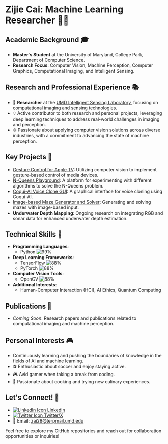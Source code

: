 # Zijie Cai: Machine Learning Researcher 👨‍💻

## Academic Background 🎓
- **Master's Student** at the University of Maryland, College Park, Department of Computer Science.
- **Research Focus**: Computer Vision, Machine Perception, Computer Graphics, Computational Imaging, and Intelligent Sensing.

## Research and Professional Experience 📚
- 🧪 **Researcher** at the [UMD Intelligent Sensing Laboratory](https://intelligent-sensing.github.io/), focusing on computational imaging and sensing technologies.
- 💡 Active contributor to both research and personal projects, leveraging deep learning techniques to address real-world challenges in imaging and perception.
- 🌐 Passionate about applying computer vision solutions across diverse industries, with a commitment to advancing the state of machine perception.

## Key Projects 🌟
- [Gesture Control for Apple TV](https://github.com/zijie-cai/Gesture-Control-Apple-TV): Utilizing computer vision to implement gesture-based control of media devices.
- [N-Queens Playground](https://github.com/zijie-cai/N-Queens-Playground): A platform for experimenting with different algorithms to solve the N-Queens problem.
- [Coqui-AI Voice Clone GUI](https://github.com/zijie-cai/coqui-ai-voice-clone-gui): A graphical interface for voice cloning using Coqui-AI.
- [Image-based Maze Generator and Solver](https://github.com/zijie-cai/Image-based-Maze-Generator-and-Solver): Generating and solving mazes with image-based input.
- **Underwater Depth Mapping**: Ongoing research on integrating RGB and sonar data for enhanced underwater depth estimation.

## Technical Skills 🎯
- **Programming Languages**: 
  - Python ![99%](https://progress-bar.dev/99)
- **Deep Learning Frameworks**: 
  - TensorFlow ![88%](https://progress-bar.dev/88)
  - PyTorch ![88%](https://progress-bar.dev/88)
- **Computer Vision Tools**:
  - OpenCV ![88%](https://progress-bar.dev/88)
- **Additional Interests**:
  - Human-Computer Interaction (HCI), AI Ethics, Quantum Computing

## Publications 📝
- *Coming Soon*: Research papers and publications related to computational imaging and machine perception.

## Personal Interests 🎮
- Continuously learning and pushing the boundaries of knowledge in the fields of AI and machine learning.
- ⚽ Enthusiastic about soccer and enjoy staying active.
- 🎮 Avid gamer when taking a break from coding.
- 🍳 Passionate about cooking and trying new culinary experiences.

## Let's Connect! 🤝
- [![LinkedIn Icon](https://img.icons8.com/color/20/000000/linkedin.png) LinkedIn](https://www.linkedin.com/in/zai28/)
- [![Twitter Icon](https://img.icons8.com/color/20/000000/twitter.png) Twitter/X](https://twitter.com/zcai28)
- 📧 Email: zai28@terpmail.umd.edu

Feel free to explore my GitHub repositories and reach out for collaboration opportunities or inquiries!
